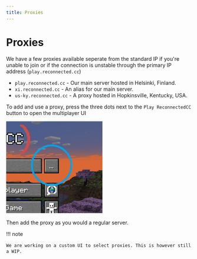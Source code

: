 ```yaml
---
title: Proxies
---
```


# Proxies

We have a few proxies available seperate from the standard IP if you're unable to join or if the connection is unstable through the primary IP address (`play.reconnected.cc`)

- `play.reconnected.cc` - Our main server hosted in Helsinki, Finland.
- `xi.reconnected.cc` - An alias for our main server.
- `us-ky.reconnected.cc` - A proxy hosted in Hopkinsville, Kentucky, USA.

To add and use a proxy, press the three dots next to the `Play ReconnectedCC` button to open the multiplayer UI

![](/img/proxies/multiplayer-ui.png)

Then add the proxy as you would a regular server.

!!! note

    We are working on a custom UI to select proxies. This is however still a WIP.